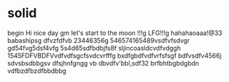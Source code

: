# solid
begin
Hi
nice day
gm
let's start
to the moon !!!g
LFG!!!g
hahahaoaaa!@33
babashipsg
dfvzfdfvb
23446356g
546574165489vsdfvfsdvgr
gd54fvg5dsf4vfg
5s4d65sdfbdbjfs8f
sljincoasldcvdfvdggh
1545FDFVBDFVvdfvdfsgcfsvdcvrfffg
bxdfgbdfvdfvrfsfsgf
bdfvsdfv4566j
sdvsbsdbbgsv dfsjhnfgngg
vb dbvdfv'bbl,sdf32
brfbhtbgbdgbdn
vdfbzdfbzdfbbdbbg
